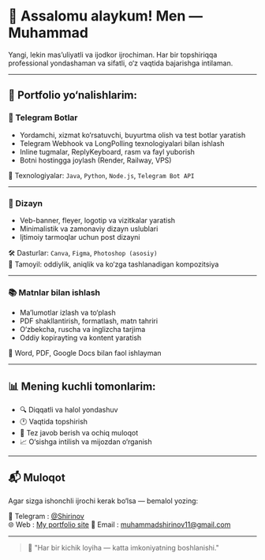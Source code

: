 # 👋 Assalomu alaykum! Men — Muhammad

Yangi, lekin mas’uliyatli va ijodkor ijrochiman. Har bir topshiriqqa professional yondashaman va sifatli, o‘z vaqtida bajarishga intilaman.

---

## 💼 Portfolio yo‘nalishlarim:

### 🤖 Telegram Botlar
- Yordamchi, xizmat ko‘rsatuvchi, buyurtma olish va test botlar yaratish
- Telegram Webhook va LongPolling texnologiyalari bilan ishlash
- Inline tugmalar, ReplyKeyboard, rasm va fayl yuborish
- Botni hostingga joylash (Render, Railway, VPS)

🧰 Texnologiyalar: `Java`, `Python`, `Node.js`, `Telegram Bot API`

---

### 🎨 Dizayn
- Veb-banner, fleyer, logotip va vizitkalar yaratish
- Minimalistik va zamonaviy dizayn uslublari
- Ijtimoiy tarmoqlar uchun post dizayni

🛠 Dasturlar: `Canva`, `Figma`, `Photoshop (asosiy)`  
🎯 Tamoyil: oddiylik, aniqlik va ko‘zga tashlanadigan kompozitsiya

---

### 📚 Matnlar bilan ishlash
- Ma’lumotlar izlash va to‘plash
- PDF shakllantirish, formatlash, matn tahriri
- O‘zbekcha, ruscha va inglizcha tarjima
- Oddiy kopirayting va kontent yaratish

📎 Word, PDF, Google Docs bilan faol ishlayman

---

## 📊 Mening kuchli tomonlarim:
- 🔍 Diqqatli va halol yondashuv
- 🕐 Vaqtida topshirish
- 📩 Tez javob berish va ochiq muloqot
- 📈 O‘sishga intilish va mijozdan o‘rganish

---

## 📬 Muloqot
Agar sizga ishonchli ijrochi kerak bo‘lsa — bemalol yozing:

📨 Telegram : [@Shirinov](https://t.me/Shirinov_m)  
🌐 Web : [My portfolio site](https://shirinovportfolio.netlify.app)
📧 Email : muhammadshirinov11@gmail.com

---

> 🧠 "Har bir kichik loyiha — katta imkoniyatning boshlanishi."
